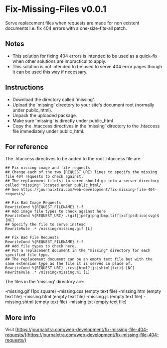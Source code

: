 # Fix-Missing-Files v0.0.1
Serve replacement files when requests are made for non existent documents i.e. fix 404 errors with a one-size-fits-all patch.

## Notes

- This solution for fixing 404 errors is intended to be used as a quick-fix when other solutions are impractical to apply.
- This solution is not intended to be used to serve 404 error pages though it can be used this way if necessary.

## Instructions

- Download the directory called 'missing'.
- Upload the 'missing' directory to your site's document root (normally under public_html).
- Unpack the uploaded package.
- Make sure 'missing' is directly under public_html
- Copy the .htaccess directives in the 'missing' directory to the .htaccess file immediately under public_html.

## For reference

The .htaccess directives to be added to the root .htaccess file are:

```
## Fix missing image and file requests
## Change each of the two {REQUEST_URI} lines to specify the missing file 404 requests to check against.
## The replacement file(s) to serve should go into a server directory called "missing" located under public_html/
## See https://journalxtra.com/web-development/fix-missing-file-404-requests/
 
## Fix Bad Image Requests
RewriteCond %{REQUEST_FILENAME} !-f
## Add image file types to check against here
RewriteCond %{REQUEST_URI} .(gif|jpe?g|png|bmp|tiff|xcf|psd|ico|svg)$ [NC]
## Specify the file to serve instead
RewriteRule .* /missing/missing.gif [L]
 
## Fix Bad File Requests
RewriteCond %{REQUEST_FILENAME} !-f
## Add file types to check here.
## Put a replacement document in the "missing" directory for each specified file type.
## The replacement document can be an empty text file but with the same extension type as the file it is served in place of.
RewriteCond %{REQUEST_URI} .(css|html?|js|shtml|txt)$ [NC]
RewriteRule .* /missing/missing.%1 [L]
```

The files in the 'missing' directory are:

-missing.gif (1px square)
-missing.css (empty text file)
-missing.htm (empty text file)
-missing.html (empty text file)
-missing.js (empty text file)
-missing.shtml (empty text file)
-missing.txt (empty text file)

## More info

Visit [https://journalxtra.com/web-development/fix-missing-file-404-requests/](https://journalxtra.com/web-development/fix-missing-file-404-requests/)